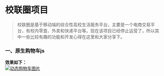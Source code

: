 # 校联圈项目 #
> 校联圈是基于移动端的综合性高校生活服务平台，主要是一个电商交易平台，有校内零食、外卖和快递平台等。现在该项目已经停止运营了，所以其中一些比较有趣的功能和开发心得在这里和大家分享下。

### 一、原生购物车js ###
**效果如下：**<br>
[![动态购物车图片](https://on225liw3.bkt.clouddn.com/cart_1.gif)](http://www.baidu.com "点我去看看")